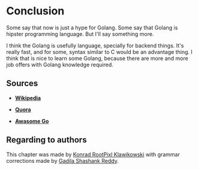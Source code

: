 # Conclusion

Some say that now is just a hype for Golang.
Some say that Golang is hipster programming language.
But I'll say something more.

I think the Golang is usefully language, specially for backend things.
It's really fast, and for some, syntax similar to C would be an advantage thing.
I think that is nice to learn some Golang, because there are more and more job offers with Golang knowledge required.

## Sources

* [**Wikipedia**](https://en.wikipedia.org/wiki/Go_(programming_language))

* [**Quora**](https://www.quora.com/What-are-the-advantages-and-disadvantages-of-Golang)

* [**Awasome Go**](https://github.com/avelino/awesome-go#database)

## Regarding to authors

This chapter was made by [Konrad RootPixl Klawikowski](https://github.com/RootPixl) with grammar corrections made by [Gadila Shashank Reddy](https://github.com/gadilashashank).